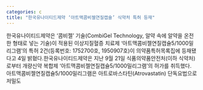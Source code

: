 ```yaml
---
categories: c
title: "한국유나이티드제약 ‘아트맥콤비젤연질캡슐’ 식약처 특허 등재"
---
```

한국유나이티드제약은 ‘콤비젤’ 기술(CombiGel Technology, 알약 속에 알약을 온전한 형태로 넣는 기술)이 적용된 이상지질혈증 치료제 ‘아트맥콤비젤연질캡슐5/1000밀리그램’의 특허 2건(등록번호: 1752700호, 1950907호)이 의약품특허목록집에 등재됐다고 4일 밝혔다.한국유나이티드제약은 지난 9월 21일 식품의약품안전처(이하 식약처)로부터 개량신약 복합제 ‘아트맥콤비젤연질캡슐5/1000밀리그램’의 허가를 취득했다. 아트맥콤비젤연질캡슐5/1000밀리그램은 아트로바스타틴(Atrovastatin) 단독요법으로 저밀도